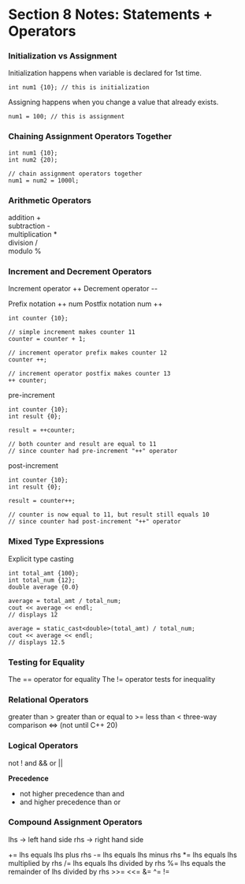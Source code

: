 # Section 8 Notes: Statements + Operators

### Initialization vs Assignment

Initialization happens when variable is declared for 1st time. 

``` 
int num1 {10}; // this is initialization
```

Assigning happens when you change a value that already exists.

```
num1 = 100; // this is assignment
```

### Chaining Assignment Operators Together

```
int num1 {10};
int num2 {20);

// chain assignment operators together
num1 = num2 = 1000l;
```

### Arithmetic Operators

addition + <br>
subtraction - <br>
multiplication * <br>
division / <br>
modulo % <br>

### Increment and Decrement Operators

Increment operator ++
Decrement operator --

Prefix notation ++ num
Postfix notation num ++ 

```
int counter {10};

// simple increment makes counter 11
counter = counter + 1;

// increment operator prefix makes counter 12
counter ++;

// increment operator postfix makes counter 13
++ counter;
```

pre-increment
```
int counter {10};
int result {0};

result = ++counter;

// both counter and result are equal to 11
// since counter had pre-increment "++" operator
```

post-increment
```
int counter {10};
int result {0};

result = counter++;

// counter is now equal to 11, but result still equals 10
// since counter had post-increment "++" operator
```

### Mixed Type Expressions


Explicit type casting

``` 
int total_amt {100};
int total_num {12};
double average {0.0}

average = total_amt / total_num;
cout << average << endl;
// displays 12

average = static_cast<double>(total_amt) / total_num;
cout << average << endl;
// displays 12.5
```

### Testing for Equality

The == operator for equality
The != operator tests for inequality 

### Relational Operators

greater than >
greater than or equal to >=
less than <
three-way comparison <=> (not until C++ 20)

### Logical Operators

not !
and &&
or ||

**Precedence**
* not higher precedence than and
* and higher precedence than or

### Compound Assignment Operators

lhs -> left hand side
rhs -> right hand side

\+= lhs equals lhs plus rhs
\-= lhs equals lhs minus rhs
\*= lhs equals lhs multiplied by rhs
\/= lhs equals lhs divided by rhs
\%= lhs equals the remainder of lhs divided by rhs
\>>=
\<<=
\&=
\^=
\!= 
